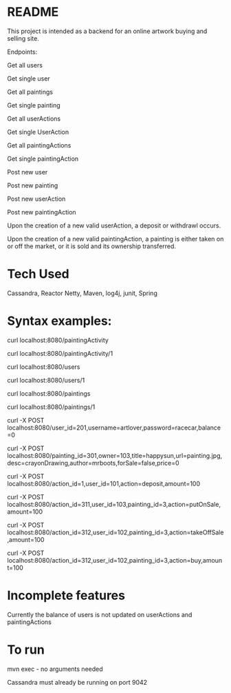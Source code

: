# README

This project is intended as a backend for an online artwork buying and selling site.

Endpoints:

Get all users

Get single user

Get all paintings

Get single painting

Get all userActions

Get single UserAction

Get all paintingActions

Get single paintingAction

Post new user

Post new painting

Post new userAction

Post new paintingAction

Upon the creation of a new valid userAction, a deposit or withdrawl occurs.

Upon the creation of a new valid paintingAction, a painting is either taken on or off the market, or it is sold and its ownership transferred.

# Tech Used

Cassandra, Reactor Netty, Maven, log4j, junit, Spring

# Syntax examples:

curl localhost:8080/paintingActivity

curl localhost:8080/paintingActivity/1

curl localhost:8080/users

curl localhost:8080/users/1

curl localhost:8080/paintings

curl localhost:8080/paintings/1

curl -X POST localhost:8080/user_id=201,username=artlover,password=racecar,balance=0

curl -X POST localhost:8080/painting_id=301,owner=103,title=happysun,url=painting.jpg,desc=crayonDrawing,author=mrboots,forSale=false,price=0

curl -X POST localhost:8080/action_id=1,user_id=101,action=deposit,amount=100

curl -X POST localhost:8080/action_id=311,user_id=103,painting_id=3,action=putOnSale,amount=100

curl -X POST localhost:8080/action_id=312,user_id=102,painting_id=3,action=takeOffSale,amount=100

curl -X POST localhost:8080/action_id=312,user_id=102,painting_id=3,action=buy,amount=100

# Incomplete features

Currently the balance of users is not updated on userActions and paintingActions

# To run

mvn exec - no arguments needed

Cassandra must already be running on port 9042
